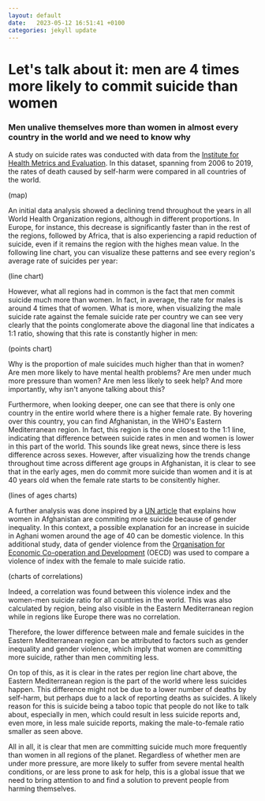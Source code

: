 ```yaml
---
layout: default
date:   2023-05-12 16:51:41 +0100
categories: jekyll update
---
```

# Let's talk about it: men are 4 times more likely to commit suicide than women
### Men unalive themselves more than women in almost every country in the world and we need to know why

A study on suicide rates was conducted with data from the [Institute for Health Metrics and Evaluation](https://www.healthdata.org/). In this dataset, spanning from 2006 to 2019, the rates of death caused by self-harm were compared in all countries of the world. 

(map)

An initial data analysis showed a declining trend throughout the years in all World Health Organization regions, although in different proportions. In Europe, for instance, this decrease is significantly faster than in the rest of the regions, followed by Africa, that is also experiencing a rapid reduction of suicide, even if it remains the region with the highes mean value. In the following line chart, you can visualize these patterns and see every region's average rate of suicides per year:

(line chart)

However, what all regions had in common is the fact that men commit suicide much more than women. In fact, in average, the rate for males is around 4 times that of women. What is more, when visualizing the male suicide rate against the female suicide rate per country we can see very clearly that the points conglomerate above the diagonal line that indicates a 1:1 ratio, showing that this rate is constantly higher in men:

(points chart)

Why is the proportion of male suicides much higher than that in women? Are men more likely to have mental health problems? Are men under much more pressure than women? Are men less likely to seek help? And more importantly, why isn't anyone talking about this?

Furthermore, when looking deeper, one can see that there is only one country in the entire world where there is a higher female rate. By hovering over this country, you can find Afghanistan, in the WHO's Eastern Mediterranean region. In fact, this region is the one closest to the 1:1 line, indicating that difference between suicide rates in men and women is lower in this part of the world. This sounds like great news, since there is less difference across sexes. However, after visualizing how the trends change throughout time across different age groups in Afghanistan, it is clear to see that in the early ages, men do commit more suicide than women and it is at 40 years old when the female rate starts to be consitently higher.

(lines of ages charts)

A further analysis was done inspired by a [UN article](https://news.un.org/en/story/2022/07/1121852) that explains how women in Afghanistan are commiting more suicide because of gender inequality. In this context, a possible explanation for an increase in suicide in Aghani women around the age of 40 can be domestic violence. In this additional study, data of gender violence from the [Organisation for Economic Co-operation and Development](https://data.oecd.org/inequality/violence-against-women.htm) (OECD) was used to compare a violence of index with the female to male suicide ratio.

(charts of correlations)

Indeed, a correlation was found between this violence index and the women-men suicide ratio for all countries in the world. This was also calculated by region, being also visible in the Eastern Mediterranean region while in regions like Europe there was no correlation.

Therefore, the lower difference between male and female suicides in the Eastern Mediterranean region can be attributed to factors such as gender inequality and gender violence, which imply that women are committing more suicide, rather than men commiting less. 

On top of this, as it is clear in the rates per region line chart above, the Eastern Mediterranean region is the part of the world where less suicides happen. This difference might not be due to a lower number of deaths by self-harm, but perhaps due to a lack of reporting deaths as suicides. A likely reason for this is suicide being a taboo topic that people do not like to talk about, especially in men, which could result in less suicide reports and, even more, in less male suicide reports, making the male-to-female ratio smaller as seen above.

All in all, it is clear that men are committing suicide much more frequently than women in all regions of the planet. Regardless of whether men are under more pressure, are more likely to suffer from severe mental health conditions, or are less prone to ask for help, this is a global issue that we need to bring attention to and find a solution to prevent people from harming themselves.